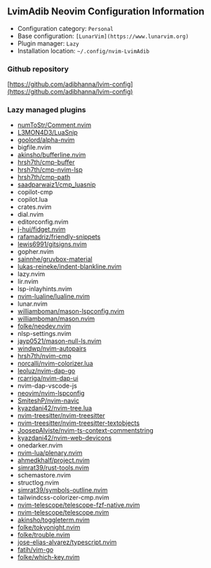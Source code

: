 ## LvimAdib Neovim Configuration Information

- Configuration category: `Personal`
- Base configuration:     `[LunarVim](https://www.lunarvim.org)`
- Plugin manager:         `Lazy`
- Installation location:  `~/.config/nvim-LvimAdib`

### Github repository

[https://github.com/adibhanna/lvim-config](https://github.com/adibhanna/lvim-config)

### Lazy managed plugins

- [numToStr/Comment.nvim](https://github.com/numToStr/Comment.nvim)
- [L3MON4D3/LuaSnip](https://github.com/L3MON4D3/LuaSnip)
- [goolord/alpha-nvim](https://github.com/goolord/alpha-nvim)
- bigfile.nvim
- [akinsho/bufferline.nvim](https://github.com/akinsho/bufferline.nvim)
- [hrsh7th/cmp-buffer](https://github.com/hrsh7th/cmp-buffer)
- [hrsh7th/cmp-nvim-lsp](https://github.com/hrsh7th/cmp-nvim-lsp)
- [hrsh7th/cmp-path](https://github.com/hrsh7th/cmp-path)
- [saadparwaiz1/cmp_luasnip](https://github.com/saadparwaiz1/cmp_luasnip)
- copilot-cmp
- copilot.lua
- crates.nvim
- dial.nvim
- editorconfig.nvim
- [j-hui/fidget.nvim](https://github.com/j-hui/fidget.nvim)
- [rafamadriz/friendly-snippets](https://github.com/rafamadriz/friendly-snippets)
- [lewis6991/gitsigns.nvim](https://github.com/lewis6991/gitsigns.nvim)
- gopher.nvim
- [sainnhe/gruvbox-material](https://github.com/sainnhe/gruvbox-material)
- [lukas-reineke/indent-blankline.nvim](https://github.com/lukas-reineke/indent-blankline.nvim)
- lazy.nvim
- lir.nvim
- lsp-inlayhints.nvim
- [nvim-lualine/lualine.nvim](https://github.com/nvim-lualine/lualine.nvim)
- lunar.nvim
- [williamboman/mason-lspconfig.nvim](https://github.com/williamboman/mason-lspconfig.nvim)
- [williamboman/mason.nvim](https://github.com/williamboman/mason.nvim)
- [folke/neodev.nvim](https://github.com/folke/neodev.nvim)
- nlsp-settings.nvim
- [jayp0521/mason-null-ls.nvim](https://github.com/jayp0521/mason-null-ls.nvim)
- [windwp/nvim-autopairs](https://github.com/windwp/nvim-autopairs)
- [hrsh7th/nvim-cmp](https://github.com/hrsh7th/nvim-cmp)
- [norcalli/nvim-colorizer.lua](https://github.com/norcalli/nvim-colorizer.lua)
- [leoluz/nvim-dap-go](https://github.com/leoluz/nvim-dap-go)
- [rcarriga/nvim-dap-ui](https://github.com/rcarriga/nvim-dap-ui)
- nvim-dap-vscode-js
- [neovim/nvim-lspconfig](https://github.com/neovim/nvim-lspconfig)
- [SmiteshP/nvim-navic](https://github.com/SmiteshP/nvim-navic)
- [kyazdani42/nvim-tree.lua](https://github.com/kyazdani42/nvim-tree.lua)
- [nvim-treesitter/nvim-treesitter](https://github.com/nvim-treesitter/nvim-treesitter)
- [nvim-treesitter/nvim-treesitter-textobjects](https://github.com/nvim-treesitter/nvim-treesitter-textobjects)
- [JoosepAlviste/nvim-ts-context-commentstring](https://github.com/JoosepAlviste/nvim-ts-context-commentstring)
- [kyazdani42/nvim-web-devicons](https://github.com/kyazdani42/nvim-web-devicons)
- onedarker.nvim
- [nvim-lua/plenary.nvim](https://github.com/nvim-lua/plenary.nvim)
- [ahmedkhalf/project.nvim](https://github.com/ahmedkhalf/project.nvim)
- [simrat39/rust-tools.nvim](https://github.com/simrat39/rust-tools.nvim)
- schemastore.nvim
- structlog.nvim
- [simrat39/symbols-outline.nvim](https://github.com/simrat39/symbols-outline.nvim)
- tailwindcss-colorizer-cmp.nvim
- [nvim-telescope/telescope-fzf-native.nvim](https://github.com/nvim-telescope/telescope-fzf-native.nvim)
- [nvim-telescope/telescope.nvim](https://github.com/nvim-telescope/telescope.nvim)
- [akinsho/toggleterm.nvim](https://github.com/akinsho/toggleterm.nvim)
- [folke/tokyonight.nvim](https://github.com/folke/tokyonight.nvim)
- [folke/trouble.nvim](https://github.com/folke/trouble.nvim)
- [jose-elias-alvarez/typescript.nvim](https://github.com/jose-elias-alvarez/typescript.nvim)
- [fatih/vim-go](https://github.com/fatih/vim-go)
- [folke/which-key.nvim](https://github.com/folke/which-key.nvim)
